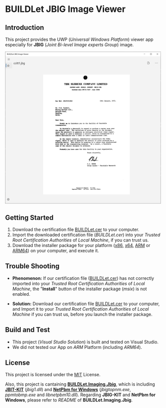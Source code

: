 BUILDLet JBIG Image Viewer
==========================

Introduction
------------

This project provides the UWP (*Universal Windows Platform*) viewer app especially for **JBIG** (*Joint Bi-level Image experts Group*) image.

![JBIG Image Viewer](./README/HomePage.png "JBIG Image Viewer")

Getting Started
---------------

1. Download the certification file [BUILDLet.cer](./Certificate/BUILDLet.cer) to your computer.
2. Import the downloaded certification file (*BUILDLet.cer*) into your *Trusted Root Certification Authorities* of *Local Machine*, if you can trust us.
3. Download the installer package for your platform ([x86](./BUILDLet.JbigImageViewerAppPackage/AppPackages/BUILDLet.JbigImageViewerAppPackage_1.0.0.0_x86_Test/BUILDLet.JbigImageViewerAppPackage_1.0.0.0_x86.msix), [x64](./BUILDLet.JbigImageViewerAppPackage/AppPackages/BUILDLet.JbigImageViewerAppPackage_1.0.0.0_x64_Test/BUILDLet.JbigImageViewerAppPackage_1.0.0.0_x64.msix), [ARM](./BUILDLet.JbigImageViewerAppPackage/AppPackages/BUILDLet.JbigImageViewerAppPackage_1.0.0.0_ARM_Test/BUILDLet.JbigImageViewerAppPackage_1.0.0.0_ARM.msix) or [ARM64](./BUILDLet.JbigImageViewerAppPackage/AppPackages/BUILDLet.JbigImageViewerAppPackage_1.0.0.0_ARM64_Test/BUILDLet.JbigImageViewerAppPackage_1.0.0.0_ARM64.msix)) on your computer, and execute it.

Trouble Shooting
----------------

- **Phenomenon:**
  If our certification file ([BUILDLet.cer](./Certificate/BUILDLet.cer)) has not correctly imported into your *Trusted Root Certification Authorities* of *Local Machine*, the "**Install**" button of the installer package (*msix*) is not enabled.

- **Solution:**
  Download our certification file [BUILDLet.cer](./Certificate/BUILDLet.cer) to your computer, and Import it to your *Trusted Root Certification Authorities* of *Local Machine* if you can trust us, before you launch the installer package.

Build and Test
--------------

- This project (*Visual Studio Solution*) is built and tested on Visual Studio.
- We did not tested our App on *ARM* Platform (including *ARM64*).

License
-------

This project is licensed under the [MIT](https://opensource.org/licenses/MIT) License.

Also, this project is cantaining **[BUILDLet.Imaging.Jbig](https://github.com/buildlet/BUILDLet.Imaging.Jbig)**, which is including **[JBIT-KIT](https://www.cl.cam.ac.uk/~mgk25/jbigkit/)** (*jbig1.dll*) and **[NetPbm for Windows](http://gnuwin32.sourceforge.net/packages/netpbm.htm)** (*jbigtopnm.exe*, *ppmtobmp.exe* and *libnetpbm10.dll*).
Regarding **JBIG-KIT** and **NetPbm for Windows**, please refer to *README* of **BUILDLet.Imaging.Jbig**.
